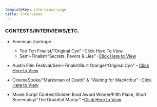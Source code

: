 ```yaml
---
templateKey: interviews-page
title: Interviews
---
```

### CONTESTS/INTERVIEWS/ETC.



* American Zoetrope

  * Top Ten Finalist/“Original Cyn” –[Click Here To View](http://www.filmmakers.com/news/contests/article_828.shtml)
  * Semi-Finalist/“Secrets, Favors & Lies” –[Click Here to View](http://www.zoetrope.com/contests/index.cgi?show=res2)
* Austin Film Festival/Semi-Finalist/Burt Orange/”Original Cyn” – [Click Here to View](http://messageboard.donedealpro.com/boards/archive/index.php/t-14243.html)
* CinemaSpoke/“Marksman of Death” & “Waiting for MacArthur” –[Click Here to View](https://www.facebook.com/note.php?note_id=258538657522688)
* Movie Script Contest/Golden Brad Award Winner/Fifth Place, Short Screenplay/”The Doubtful Martyr” –[Click Here to View](http://moviescriptcontest.com/winners/short_winners_08/5thplaceshort.html)
